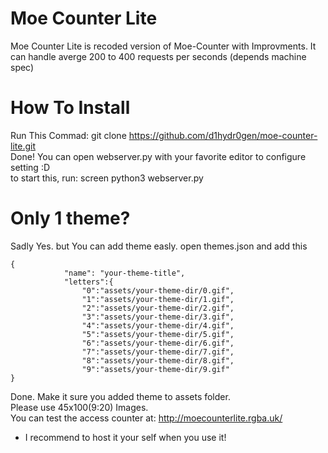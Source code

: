 # Moe Counter Lite
Moe Counter Lite is recoded version of Moe-Counter with Improvments.
It can handle averge 200 to 400 requests per seconds (depends machine spec)
# How To Install
Run This Commad: git clone https://github.com/d1hydr0gen/moe-counter-lite.git<br>
Done! You can open webserver.py with your favorite editor to configure setting :D <br>
to start this, run: screen python3 webserver.py
# Only 1 theme?
Sadly Yes. but You can add theme easly.
open themes.json and add this
```
{
            "name": "your-theme-title",
            "letters":{
                "0":"assets/your-theme-dir/0.gif",
                "1":"assets/your-theme-dir/1.gif",
                "2":"assets/your-theme-dir/2.gif",
                "3":"assets/your-theme-dir/3.gif",
                "4":"assets/your-theme-dir/4.gif",
                "5":"assets/your-theme-dir/5.gif",
                "6":"assets/your-theme-dir/6.gif",
                "7":"assets/your-theme-dir/7.gif",
                "8":"assets/your-theme-dir/8.gif",
                "9":"assets/your-theme-dir/9.gif"
}
```
Done. Make it sure you added theme to assets folder.<br>
Please use 45x100(9:20) Images.<br>
You can test the access counter at: http://moecounterlite.rgba.uk/<br>
* I recommend to host it your self when you use it!
